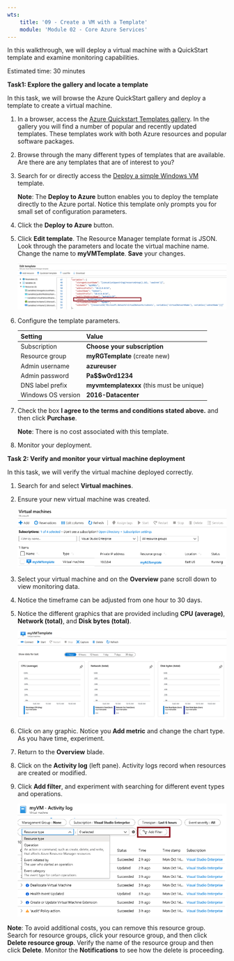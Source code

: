```yaml
---
wts:
    title: '09 - Create a VM with a Template'
    module: 'Module 02 - Core Azure Services'
---
```


In this walkthrough, we will deploy a virtual machine with a QuickStart template and examine monitoring capabilities.

Estimated time: 30 minutes

**Task1: Explore the gallery and locate a template**

In this task, we will browse the Azure QuickStart gallery and deploy a template to create a virtual machine. 

1. In a browser, access the [Azure Quickstart Templates gallery](https://azure.microsoft.com/resources/templates?azure-portal=true). In the gallery you will find a number of popular and recently updated templates. These templates work with both Azure resources and popular software packages.

2. Browse through the many different types of templates that are available. Are there are any templates that are of interest to you?

3. Search for or directly access the [Deploy a simple Windows VM](https://azure.microsoft.com/resources/templates/101-vm-simple-windows?azure-portal=true) template.

    **Note**: The **Deploy to Azure** button enables you to deploy the template directly to the Azure portal. Notice this template only prompts you for small set of configuration parameters. 

4. Click the **Deploy to Azure** button. 

5. Click **Edit template**. The Resource Manager template format is JSON. Look through the parameters and locate the virtual machine name. Change the name to **myVMTemplate**. **Save** your changes.

    ![Screenshot of the template with the VM name change highlilghted.](../images/0901.png)

6. Configure the template parameters. 

	| Setting| Value|
	|----|----|
	| Subscription | **Choose your subscription**|
	| Resource group | **myRGTemplate** (create new) |
    | Admin username | **azureuser** |
    | Admin password | **Pa$$w0rd1234** |
    | DNS label prefix | **myvmtemplatexxx** (this must be unique) |
    | Windows OS version | **2016-Datacenter** |

7. Check the box **I agree to the terms and conditions stated above.** and then click **Purchase**.

    **Note**: There is no cost associated with this template.

8. Monitor your deployment. 

**Task 2: Verify and monitor your virtual machine deployment**

In this task, we will verify the virtual machine deployed correctly. 

1. Search for and select **Virtual machines**.

2. Ensure your new virtual machine was created. 

    ![Screenshot of the virtual machines page. The new VM is shown and running.](../images/0902.png)

3. Select your virtual machine and on the **Overview** pane scroll down to view monitoring data.

4. Notice the timeframe can be adjusted from one hour to 30 days.

5. Notice the different graphics that are provided including **CPU (average)**, **Network (total)**, and **Disk bytes (total)**. 

    ![Screenshot of the virtual machine monitoring charts.](../images/0903.png)

6. Click on any graphic. Notice you **Add metric** and change the chart type. As you have time, experiment. 

7. Return to the **Overview** blade.

8. Click on the **Activity log** (left pane). Activity logs record when resources are created or modified. 

11. Click **Add filter**, and experiment with searching for different event types and operations. 

    ![Screenshot of the Add filters page with Event type selected.](../images/0904.png)

**Note**: To avoid additional costs, you can remove this resource group. Search for resource groups, click your resource group, and then click **Delete resource group**. Verify the name of the resource group and then click **Delete**. Monitor the **Notifications** to see how the delete is proceeding.